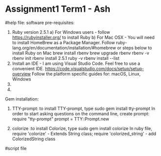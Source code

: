 # Assignment1 Term1 - Ash


#help file: 
software pre-requisites:
1. Ruby version 2.5.1 
    a) For Windows users -  follow https://rubyinstaller.org/ to install Ruby
    b) For Mac OSX -  You will need to install HomeBrew as a Package Manager. Follow ruby-lang.org/en/documentation/installation/#homebrew
    or steps below to install Ruby on Mac
    brew install rbenv
    brew upgrade rbenv
    rbenv -v
    rbenv init
    rbenv install 2.5.1
    ruby -v
    rbenv install --list
2. Install an IDE - I am using Visual Studio Code. Feel free to use a convenient IDE.
https://code.visualstudio.com/docs/setup/setup-overview
Follow the platform specific guides for: macOS, Linux, Windows
3. 
4.

Gem installation:
1. TTY-prompt: to install TTY-prompt, type 
sudo gem install tty-prompt
In order to start asking questions on the command line, create prompt:
require "tty-prompt"
prompt = TTY::Prompt.new


2. colorize :to install Colorize, type
sudo gem install colorize
In ruby file,
require 'colorize' - Extends String class; 
require 'colorized_string' - add ColorizedString class


#script file